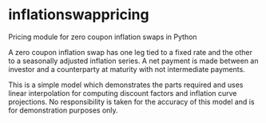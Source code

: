 # inflationswappricing
Pricing module for zero coupon inflation swaps in Python

A zero coupon inflation swap has one leg tied to a fixed rate and the other to a seasonally adjusted inflation series.  A net payment is made between an investor and a counterparty at maturity with not intermediate payments.  

This is a simple model which demonstrates the parts required and uses linear interpolation for computing discount factors and inflation curve projections.  No responsibility is taken for the accuracy of this model and is for demonstration purposes only.
